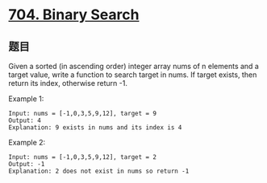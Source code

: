 # [704. Binary Search](https://leetcode.com/problems/binary-search/)


## 题目
Given a sorted (in ascending order) integer array nums of n elements and a target value, write a function to search target in nums. If target exists, then return its index, otherwise return -1.

Example 1:

```text
Input: nums = [-1,0,3,5,9,12], target = 9
Output: 4
Explanation: 9 exists in nums and its index is 4
```

Example 2:

```text
Input: nums = [-1,0,3,5,9,12], target = 2
Output: -1
Explanation: 2 does not exist in nums so return -1
```
